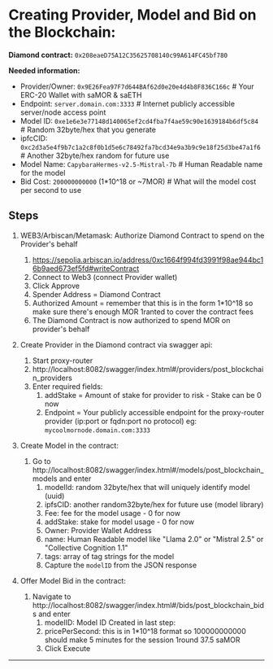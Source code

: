 
# Creating Provider, Model and Bid on the Blockchain:
**Diamond contract:** `0x208eaeD75A12C35625708140c99A614FC45bf780`

**Needed information:**
* Provider/Owner:   `0x9E26Fea97F7d644BAf62d0e20e4d4b8F836C166c` # Your ERC-20 Wallet with saMOR & saETH
* Endpoint:         `server.domain.com:3333` # Internet publicly accessible server/node access point 
* Model ID:         `0xe1e6e3e77148d140065ef2cd4fba7f4ae59c90e1639184b6df5c84` # Random 32byte/hex that you generate 
* ipfcCID:          `0xc2d3a5e4f9b7c1a2c8f0b1d5e6c78492fa7bcd34e9a3b9c9e18f25d3be47a1f6` # Another 32byte/hex random for future use
* Model Name:       `CapybaraHermes-v2.5-Mistral-7b` # Human Readable name for the model
* Bid Cost:         `200000000000` (1*10^18 or ~7MOR) # What will the model cost per second to use

## Steps
 1. WEB3/Arbiscan/Metamask: Authorize Diamond Contract to spend on the Provider's behalf 
       1. https://sepolia.arbiscan.io/address/0xc1664f994fd3991f98ae944bc16b9aed673ef5fd#writeContract 
       1. Connect to Web3 (connect Provider wallet) 
       1. Click Approve 
       1. Spender Address = Diamond Contract 
       1. Authorized Amount = remember that this is in the form 1*10^18 so make sure there's enough MOR 1ranted to cover the contract fees 
       1. The Diamond Contract is now authorized to spend MOR on provider's behalf 

1. Create Provider in the Diamond contract via swagger api:
    1. Start proxy-router 
    1. http://localhost:8082/swagger/index.html#/providers/post_blockchain_providers
    1. Enter required fields:   
        1. addStake = Amount of stake for provider to risk - Stake can be 0 now 
        1. Endpoint = Your publicly accessible endpoint for the proxy-router provider (ip:port or fqdn:port no protocol) eg: `mycoolmornode.domain.com:3333`

1. Create Model in the contract:
    1. Go to http://localhost:8082/swagger/index.html#/models/post_blockchain_models and enter
        1. modelId: random 32byte/hex that will uniquely identify model (uuid)
        1. ipfsCID: another random32byte/hex for future use (model library)
        1. Fee: fee for the model usage - 0 for now
        1. addStake: stake for model usage - 0 for now 
        1. Owner: Provider Wallet Address 
        1. name: Human Readable model like "Llama 2.0" or "Mistral 2.5" or "Collective Cognition 1.1" 
        1. tags: array of tag strings for the model 
        1. Capture the `modelID` from the JSON response

1. Offer Model Bid in the contract: 
    1. Navigate to http://localhost:8082/swagger/index.html#/bids/post_blockchain_bids and enter
        1. modelID: Model ID Created in last step: 
        1. pricePerSecond: this is in 1*10^18 format so 100000000000 should make 5 minutes for the session 1round 37.5 saMOR 
        1. Click Execute 

----------------